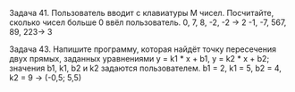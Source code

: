 Задача 41. Пользователь вводит с клавиатуры M чисел.
Посчитайте, сколько чисел больше 0 ввёл пользователь.
0, 7, 8, -2, -2 -> 2
-1, -7, 567, 89, 223-> 3

Задача 43. Напишите программу, которая найдёт точку
пересечения двух прямых, заданных уравнениями y = k1 *
x + b1, y = k2 * x + b2; значения b1, k1, b2 и k2 задаются
пользователем.
b1 = 2, k1 = 5,
b2 = 4, k2 = 9 -> (-0,5; 5,5)